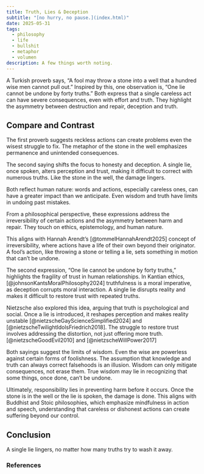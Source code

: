 ```yaml
---
title: Truth, Lies & Deception
subtitle: "[no hurry, no pause.](index.html)"
date: 2025-05-31
tags:
  - philosophy
  - life
  - bullshit
  - metaphor
  - volumen
description: A few things worth noting.
---
```


A Turkish proverb says, “A fool may throw a stone into a well that a hundred wise men cannot pull out.” Inspired by this, one observation is, “One lie cannot be undone by forty truths.” Both express that a single careless act can have severe consequences, even with effort and truth. They highlight the asymmetry between destruction and repair, deception and truth.

## Compare and Contrast

The first proverb suggests reckless actions can create problems even the wisest struggle to fix. The metaphor of the stone in the well emphasizes permanence and unintended consequences.

The second saying shifts the focus to honesty and deception. A single lie, once spoken, alters perception and trust, making it difficult to correct with numerous truths. Like the stone in the well, the damage lingers.

Both reflect human nature: words and actions, especially careless ones, can have a greater impact than we anticipate. Even wisdom and truth have limits in undoing past mistakes.

From a philosophical perspective, these expressions address the irreversibility of certain actions and the asymmetry between harm and repair. They touch on ethics, epistemology, and human nature.

This aligns with Hannah Arendt’s [@tommelHannahArendt2025] concept of irreversibility, where actions have a life of their own beyond their originator. A fool’s action, like throwing a stone or telling a lie, sets something in motion that can’t be undone.

The second expression, “One lie cannot be undone by forty truths,” highlights the fragility of trust in human relationships. In Kantian ethics, [@johnsonKantsMoralPhilosophy2024] truthfulness is a moral imperative, as deception corrupts moral interaction. A single lie disrupts reality and makes it difficult to restore trust with repeated truths.

Nietzsche also explored this idea, arguing that truth is psychological and social. Once a lie is introduced, it reshapes perception and makes reality unstable [@nietzscheGayScienceSimplified2024] and [@nietzscheTwilightIdolsFriedrich2018]. The struggle to restore trust involves addressing the distortion, not just offering more truth. [@nietzscheGoodEvil2010] and [@nietzscheWillPower2017]

Both sayings suggest the limits of wisdom. Even the wise are powerless against certain forms of foolishness. The assumption that knowledge and truth can always correct falsehoods is an illusion. Wisdom can only mitigate consequences, not erase them. True wisdom may lie in recognizing that some things, once done, can’t be undone.

Ultimately, responsibility lies in preventing harm before it occurs. Once the stone is in the well or the lie is spoken, the damage is done. This aligns with Buddhist and Stoic philosophies, which emphasize mindfulness in action and speech, understanding that careless or dishonest actions can create suffering beyond our control.

## Conclusion

A single lie lingers, no matter how many truths try to wash it away.

### References
